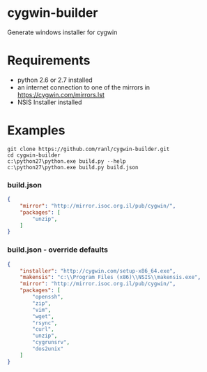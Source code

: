 cygwin-builder
==============

Generate windows installer for cygwin


Requirements
============
 - python 2.6 or 2.7 installed
 - an internet connection to one of the mirrors in https://cygwin.com/mirrors.lst
 - NSIS Installer installed


Examples
========

```
git clone https://github.com/ranl/cygwin-builder.git
cd cygwin-builder
c:\python27\python.exe build.py --help
c:\python27\python.exe build.py build.json
```

### build.json

```json
{
    "mirror": "http://mirror.isoc.org.il/pub/cygwin/",
    "packages": [
        "unzip",
    ]
}
```

### build.json - override defaults
```json
{
    "installer": "http://cygwin.com/setup-x86_64.exe",
    "makensis": "c:\\Program Files (x86)\\NSIS\\makensis.exe",
    "mirror": "http://mirror.isoc.org.il/pub/cygwin/",
    "packages": [
        "openssh",
        "zip",
        "vim",
        "wget",
        "rsync",
        "curl",
        "unzip",
        "cygrunsrv",
        "dos2unix"
    ]
}
```

